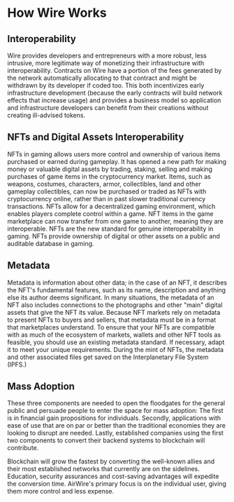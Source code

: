 # How Wire Works

## Interoperability

Wire provides developers and entrepreneurs with a more robust, less intrusive, more legitimate way of monetizing their infrastructure with interoperability. Contracts on Wire have a portion of the fees generated by the network automatically allocating to that contract and might be withdrawn by its developer if coded too. This both incentivizes early infrastructure development (because the early contracts will build network effects that increase usage) and provides a business model so application and infrastructure developers can benefit from their creations without creating ill-advised tokens.

## NFTs and Digital Assets Interoperability

NFTs in gaming allows users more control and ownership of various items purchased or earned during gameplay. It has opened a new path for making money or valuable digital assets by trading, staking, selling and making purchases of game items in the cryptocurrency market. Items, such as weapons, costumes, characters, armor, collectibles, land and other gameplay collectibles, can now be purchased or traded as NFTs with cryptocurrency online, rather than in past slower traditional currency transactions. NFTs allow for a decentralized gaming environment, which enables players complete control within a game. NFT items in the game marketplace can now transfer from one game to another, meaning they are interoperable. NFTs are the new standard for genuine interoperability in gaming. NFTs provide ownership of digital or other assets on a public and auditable database in gaming.

## Metadata

Metadata is information about other data; in the case of an NFT, it describes the NFT's fundamental features, such as its name, description and anything else its author deems significant. In many situations, the metadata of an NFT also includes connections to the photographs and other "main" digital assets that give the NFT its value. Because NFT markets rely on metadata to present NFTs to buyers and sellers, that metadata must be in a format that marketplaces understand. To ensure that your NFTs are compatible with as much of the ecosystem of markets, wallets and other NFT tools as feasible, you should use an existing metadata standard. If necessary, adapt it to meet your unique requirements. During the mint of NFTs, the metadata and other associated files get saved on the Interplanetary File System (IPFS.)

## Mass Adoption

These three components are needed to open the floodgates for the general public and persuade people to enter the space for mass adoption: The first is in financial gain propositions for individuals. Secondly, applications with ease of use that are on par or better than the traditional economies they are looking to disrupt are needed. Lastly, established companies using the first two components to convert their backend systems to blockchain will contribute.

Blockchain will grow the fastest by converting the well-known allies and their most established networks that currently are on the sidelines. Education, security assurances and cost-saving advantages will expedite the conversion time. AirWire's primary focus is on the individual user, giving them more control and less expense.


